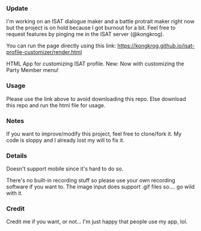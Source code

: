 ### Update
I'm working on an ISAT dialogue maker and a battle protrait maker right now but the project is on hold because I got burnout for a bit. Feel free to request features by pinging me in the ISAT server (@kongkrog).

You can run the page directly using this link: https://kongkrog.github.io/isat-profile-customizer/render.html

HTML App for customizing ISAT profile.
New: Now with customizing the Party Member menu!

### Usage
Please use the link above to avoid downloading this repo.
Else download this repo and run the html file for usage.

### Notes
If you want to improve/modify this project, feel free to clone/fork it. My code is sloppy and I already lost my will to fix it.

### Details
Doesn't support mobile since it's hard to do so.

There's no built-in recording stuff so please use your own recording software if you want to.
The image input does support .gif files so.... go wild with it.

### Credit
Credit me if you want, or not... I'm just happy that people use my app, lol.
